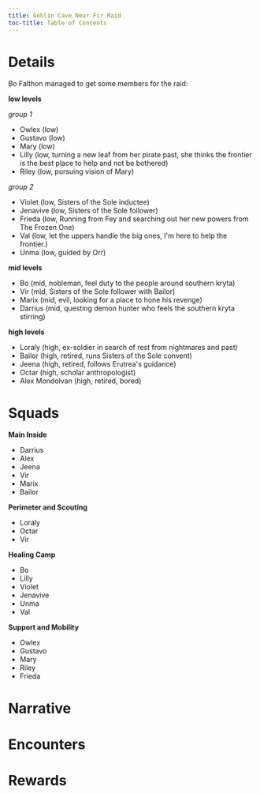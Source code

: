```yaml
---
title: Goblin Cave Near Fir Raid
toc-title: Table of Contents
---
```


# Details

Bo Falthon managed to get some members for the raid:

**low levels**

*group 1*
- Owlex (low)
- Gustavo (low)
- Mary (low)
- Lilly (low, turning a new leaf from her pirate past, she thinks the frontier is the best place to help and not be bothered)
- Riley (low, pursuing vision of Mary)

*group 2*
- Violet (low, Sisters of the Sole inductee)
- Jenavive (low, Sisters of the Sole follower)
- Frieda (low, Running from Fey and searching out her new powers from The Frozen One)
- Val (low, let the uppers handle the big ones, I'm here to help the frontier.)
- Unma (low, guided by Orr)

**mid levels**
- Bo (mid, nobleman, feel duty to the people around southern kryta)
- Vir (mid, Sisters of the Sole follower with Bailor)
- Marix (mid, evil, looking for a place to hone his revenge)
- Darrius (mid, questing demon hunter who feels the southern kryta stirring)

**high levels**
- Loraly (high, ex-soldier in search of rest from nightmares and past)
- Bailor (high, retired, runs Sisters of the Sole convent)
- Jeena (high, retired, follows Erutrea's guidance)
- Octar (high, scholar anthropologist)
- Alex Mondolvan (high, retired, bored)


# Squads

**Main Inside**
- Darrius
- Alex
- Jeena
- Vir
- Marix
- Bailor

**Perimeter and Scouting**
- Loraly
- Octar
- Vir

**Healing Camp**
- Bo
- Lilly
- Violet
- Jenavive
- Unma
- Val

**Support and Mobility**
- Owlex
- Gustavo
- Mary
- Riley
- Frieda



# Narrative



# Encounters

# Rewards
